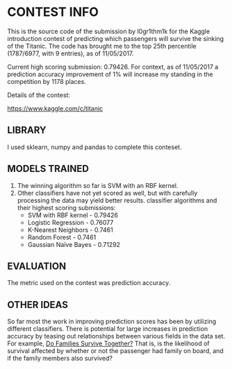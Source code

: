 CONTEST INFO
============

This is the source code of the submission by l0gr1thm1k for the Kaggle introduction contest of predicting which passengers will survive the sinking of the Titanic.
The code has brought me to the top 25th percentile (1787/6977, with 9 entries), as of 11/05/2017.

Current high scoring submission: 0.79426. For context, as of 11/05/2017 a prediction accuracy improvement of 1% will increase my standing in the competition by 1178 places. 

Details of the contest:

https://www.kaggle.com/c/titanic

LIBRARY
--------
I used sklearn, numpy and pandas to complete this conteset.

MODELS TRAINED
---------------

1. The winning algorithm so far is SVM with an RBF kernel. 
2. Other classifiers have not yet scored as well, but with carefully processing the data may yield better results. 
classifier algorithms and their highest scoring submissions: 
   * SVM with RBF kernel - 0.79426
   * Logistic Regression - 0.76077 
   * K-Nearest Neighbors - 0.7461 
   * Random Forest - 0.7461
   * Gaussian Naïve Bayes - 0.71292

EVALUATION
-----------

The metric used on the contest was prediction accuracy. 


OTHER IDEAS
----------------------------------

So far most the work in improving prediction scores has been by utilizing different classifiers. There is potential for large increases in prediction accuracy by teasing out relationships between various fields in the data set. For example, [Do Families Survive Together?](https://www.kaggle.com/philippsp/increase-your-model-accuracy-with-this-feature) That is, is the likelihood of survival affected by whether or not the passenger had family on board, and if the family members also survived? 
